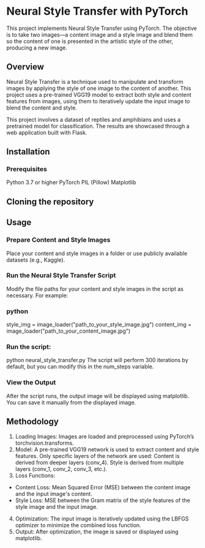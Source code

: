 
# Neural Style Transfer with PyTorch

This project implements Neural Style Transfer using PyTorch. The objective is to take two images—a content image and a style image and blend them so the content of one is presented in the artistic style of the other, producing a new image.
##  Overview
Neural Style Transfer is a technique used to manipulate and transform images by applying the style of one image to the content of another. This project uses a pre-trained VGG19 model to extract both style and content features from images, using them to iteratively update the input image to blend the content and style.

This project involves a dataset of reptiles and amphibians and uses a pretrained model for classification. The results are showcased through a web application built with Flask.
## Installation
### Prerequisites
Python 3.7 or higher
PyTorch
PIL (Pillow)
Matplotlib

## Cloning the repository


## Usage
### Prepare Content and Style Images

Place your content and style images in a folder or use publicly available datasets (e.g., Kaggle).

### Run the Neural Style Transfer Script

Modify the file paths for your content and style images in the script as necessary. For example:

### python

style_img = image_loader("path_to_your_style_image.jpg")
content_img = image_loader("path_to_your_content_image.jpg")

### Run the script:



python neural_style_transfer.py
The script will perform 300 iterations by default, but you can modify this in the num_steps variable.

###  View the Output

After the script runs, the output image will be displayed using matplotlib. You can save it manually from the displayed image.

## Methodology
1. Loading Images: Images are loaded and preprocessed using PyTorch’s torchvision.transforms.
2. Model: A pre-trained VGG19 network is used to extract content and style features. Only specific layers of the network are used:
Content is derived from deeper layers (conv_4).
Style is derived from multiple layers (conv_1, conv_2, conv_3, etc.).
3. Loss Functions:
  *  Content Loss: Mean Squared Error (MSE) between the content image and the input image's content.
  *  Style Loss: MSE between the Gram matrix of the style features of the style image and the input image.
4. Optimization: The input image is iteratively updated using the LBFGS optimizer to minimize the combined loss function.
5. Output: After optimization, the image is saved or displayed using matplotlib.

 
 
